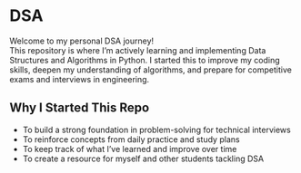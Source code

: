 # DSA
Welcome to my personal DSA journey!  
This repository is where I’m actively learning and implementing Data Structures and Algorithms in Python. I started this to improve my coding skills, deepen my understanding of algorithms, and prepare for competitive exams and interviews in engineering.

## Why I Started This Repo

- To build a strong foundation in problem-solving for technical interviews
- To reinforce concepts from daily practice and study plans
- To keep track of what I’ve learned and improve over time
- To create a resource for myself and other students tackling DSA
